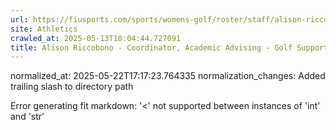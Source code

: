 ```yaml
---
url: https://fiusports.com/sports/womens-golf/roster/staff/alison-riccobono/288/
site: Athletics
crawled_at: 2025-05-13T10:04:44.727091
title: Alison Riccobono - Coordinator, Academic Advising - Golf Support Staff - FIU Athletics
---
```

normalized_at: 2025-05-22T17:17:23.764335
normalization_changes: Added trailing slash to directory path

Error generating fit markdown: '<' not supported between instances of 'int' and 'str'